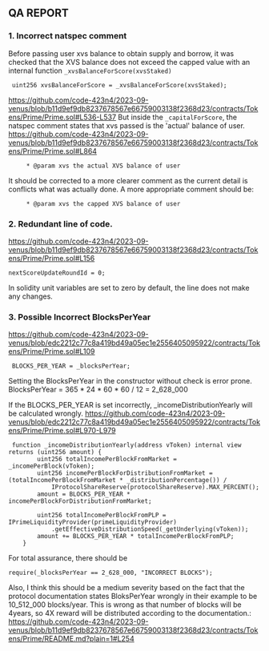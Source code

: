 ## QA REPORT

### 1. Incorrect natspec comment
Before passing user xvs balance to obtain supply and borrow, it was checked that the XVS balance does not exceed the capped value with an internal function ```_xvsBalanceForScore(xvsStaked)```
``` solidity
 uint256 xvsBalanceForScore = _xvsBalanceForScore(xvsStaked);
```
https://github.com/code-423n4/2023-09-venus/blob/b11d9ef9db8237678567e66759003138f2368d23/contracts/Tokens/Prime/Prime.sol#L536-L537
But inside the ```_capitalForScore```, the natspec comment states that xvs passed is the 'actual' balance of user.
https://github.com/code-423n4/2023-09-venus/blob/b11d9ef9db8237678567e66759003138f2368d23/contracts/Tokens/Prime/Prime.sol#L864
``` solidity
     * @param xvs the actual XVS balance of user
```
It should be corrected to a more clearer comment as the current detail is conflicts what was actually done. A more appropriate comment should be: 
``` solidity
     * @param xvs the capped XVS balance of user
```

### 2. Redundant line of code.
https://github.com/code-423n4/2023-09-venus/blob/b11d9ef9db8237678567e66759003138f2368d23/contracts/Tokens/Prime/Prime.sol#L156
``` solidity 
nextScoreUpdateRoundId = 0;
```
In solidity unit variables are set to zero by default, the line does not make any changes. 

### 3. Possible Incorrect BlocksPerYear
https://github.com/code-423n4/2023-09-venus/blob/edc2212c77c8a419bd49a05ec1e2556405095922/contracts/Tokens/Prime/Prime.sol#L109
``` solidity
 BLOCKS_PER_YEAR = _blocksPerYear;
```
Setting the BlocksPerYear in the constructor without check is error prone.
BlocksPerYear = 365 * 24 * 60 * 60 / 12 = 2_628_000

If the BLOCKS_PER_YEAR is set incorrectly, _incomeDistributionYearly will be calculated wrongly. https://github.com/code-423n4/2023-09-venus/blob/edc2212c77c8a419bd49a05ec1e2556405095922/contracts/Tokens/Prime/Prime.sol#L970-L979
``` solidity
 function _incomeDistributionYearly(address vToken) internal view returns (uint256 amount) {
        uint256 totalIncomePerBlockFromMarket = _incomePerBlock(vToken);
        uint256 incomePerBlockForDistributionFromMarket = (totalIncomePerBlockFromMarket * _distributionPercentage()) /
            IProtocolShareReserve(protocolShareReserve).MAX_PERCENT();
        amount = BLOCKS_PER_YEAR * incomePerBlockForDistributionFromMarket;

        uint256 totalIncomePerBlockFromPLP = IPrimeLiquidityProvider(primeLiquidityProvider)
            .getEffectiveDistributionSpeed(_getUnderlying(vToken));
        amount += BLOCKS_PER_YEAR * totalIncomePerBlockFromPLP;
    }
```

For total assurance, there should be
``` solidity
require(_blocksPerYear == 2_628_000, "INCORRECT BLOCKS");
```

Also, I think this should be a medium severity based on the fact that the protocol documentation states BloksPerYear wrongly in their example to be 10_512_000 blocks/year. This is wrong as that number of blocks will be 4years, so 4X reward will be distributed according to the documentation.: https://github.com/code-423n4/2023-09-venus/blob/b11d9ef9db8237678567e66759003138f2368d23/contracts/Tokens/Prime/README.md?plain=1#L254
